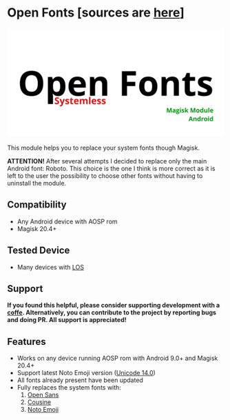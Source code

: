 # Open Fonts [sources are [here](https://github.com/Magisk-Modules-Alt-Repo/open_fonts)]

![Open Font](https://raw.githubusercontent.com/F3FFO/Open-Fonts/master/img/logo.png)

This module helps you to replace your system fonts though Magisk.

**ATTENTION!** After several attempts I decided to replace only the main Android font: Roboto. This choice is the one I think is more correct as it is left to the user the possibility to choose other fonts without having to uninstall the module.

## Compatibility

- Any Android device with AOSP rom
- Magisk 20.4+

## Tested Device

- Many devices with [LOS](https://lineageos.org/)

## Support

**If you found this helpful, please consider supporting development with a [coffe](https://www.paypal.me/f3ff0). Alternatively, you can contribute to the project by reporting bugs and doing PR. All support is appreciated!**

## Features

- Works on any device running AOSP rom with Android 9.0+ and Magisk 20.4+
- Support latest Noto Emoji version ([Unicode 14.0](https://emojipedia.org/unicode-14.0/))
- All fonts already present have been updated
- Fully replaces the system fonts with:
    1. [Open Sans](https://fonts.google.com/specimen/Open+Sans)
    2. [Cousine](https://fonts.google.com/specimen/Cousine)
    3. [Noto Emoji](https://github.com/googlefonts/noto-emoji)
